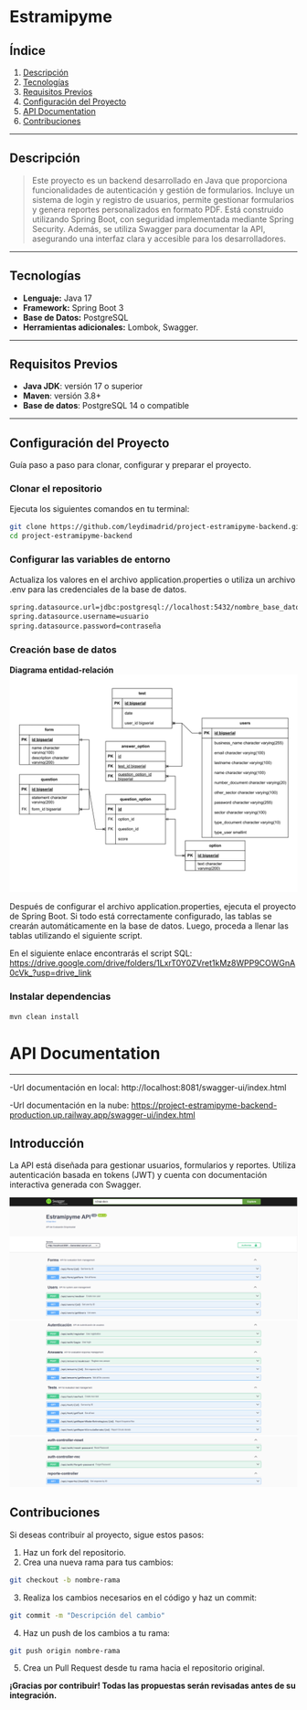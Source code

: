 # **Estramipyme**

## **Índice**

1. [Descripción](#descripción)
2. [Tecnologías](#tecnologías)
3. [Requisitos Previos](#requisitos-previos)
4. [Configuración del Proyecto](#configuración-del-proyecto)
5. [API Documentation](#api-documentation)
6. [Contribuciones](#contribuciones)

---

## **Descripción**

> Este proyecto es un backend desarrollado en Java que proporciona funcionalidades de autenticación y gestión de
formularios. Incluye un sistema de login y registro de usuarios, permite gestionar formularios y genera
reportes personalizados en formato PDF. Está construido utilizando Spring Boot, con seguridad implementada mediante
Spring Security. Además, se utiliza Swagger para documentar la API, asegurando una interfaz clara y accesible para los
desarrolladores.

---

## **Tecnologías**

- **Lenguaje:** Java 17
- **Framework:** Spring Boot 3
- **Base de Datos:** PostgreSQL
- **Herramientas adicionales:** Lombok, Swagger.

---

## **Requisitos Previos**

- **Java JDK**: versión 17 o superior
- **Maven**: versión 3.8+
- **Base de datos**: PostgreSQL 14 o compatible

---

## **Configuración del Proyecto**

Guía paso a paso para clonar, configurar y preparar el proyecto.

### **Clonar el repositorio**

Ejecuta los siguientes comandos en tu terminal:

```sh
git clone https://github.com/leydimadrid/project-estramipyme-backend.git
cd project-estramipyme-backend
```

### **Configurar las variables de entorno**

Actualiza los valores en el archivo application.properties o utiliza un archivo .env para las credenciales de la base de
datos.

```sh
spring.datasource.url=jdbc:postgresql://localhost:5432/nombre_base_datos
spring.datasource.username=usuario
spring.datasource.password=contraseña
```

### **Creación base de datos**

**Diagrama entidad-relación**
<img src="./images/diagrama.png" width="800px">

Después de configurar el archivo application.properties, ejecuta el proyecto de Spring Boot. Si todo está correctamente configurado, las tablas se crearán automáticamente en la base de datos. Luego, proceda a llenar las tablas utilizando el siguiente script.

En el siguiente enlace encontrarás el script SQL: https://drive.google.com/drive/folders/1LxrT0Y0ZVret1kMz8WPP9COWGnA0cVk_?usp=drive_link

### **Instalar dependencias**

```sh
mvn clean install
```

# **API Documentation**

---

-Url documentación en local: http://localhost:8081/swagger-ui/index.html

-Url documentación en la nube: https://project-estramipyme-backend-production.up.railway.app/swagger-ui/index.html

## **Introducción**

La API está diseñada para gestionar usuarios, formularios y reportes. Utiliza autenticación basada en tokens (JWT) y
cuenta con documentación interactiva generada con Swagger.

![Swagger UI](./images/swagger1.png)
![Swagger UI](./images/swagger2.png)
![Swagger UI](./images/swagger3.png)

## **Contribuciones**

Si deseas contribuir al proyecto, sigue estos pasos:

1. Haz un fork del repositorio.
2. Crea una nueva rama para tus cambios:

```sh
git checkout -b nombre-rama
```

3. Realiza los cambios necesarios en el código y haz un commit:

```sh
git commit -m "Descripción del cambio"
```

4. Haz un push de los cambios a tu rama:

```sh
git push origin nombre-rama
```

5. Crea un Pull Request desde tu rama hacia el repositorio original.

**¡Gracias por contribuir! Todas las propuestas serán revisadas antes de su integración.**


